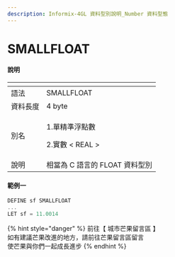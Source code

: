 ```yaml
---
description: Informix-4GL 資料型別說明_Number 資料型態
---
```


# SMALLFLOAT

#### 說明

<table>
  <thead>
    <tr>
      <th style="text-align:left"></th>
      <th style="text-align:left"></th>
    </tr>
  </thead>
  <tbody>
    <tr>
      <td style="text-align:left">&#x8A9E;&#x6CD5;</td>
      <td style="text-align:left">SMALLFLOAT</td>
    </tr>
    <tr>
      <td style="text-align:left">&#x8CC7;&#x6599;&#x9577;&#x5EA6;</td>
      <td style="text-align:left">4 byte</td>
    </tr>
    <tr>
      <td style="text-align:left">&#x5225;&#x540D;</td>
      <td style="text-align:left">
        <p>1.&#x55AE;&#x7CBE;&#x6E96;&#x6D6E;&#x9EDE;&#x6578;</p>
        <p>2.&#x5BE6;&#x6578; &lt; REAL &gt;</p>
      </td>
    </tr>
    <tr>
      <td style="text-align:left">&#x8AAA;&#x660E;</td>
      <td style="text-align:left">&#x76F8;&#x7576;&#x70BA; C &#x8A9E;&#x8A00;&#x7684; FLOAT &#x8CC7;&#x6599;&#x578B;&#x5225;</td>
    </tr>
  </tbody>
</table>

#### 範例一

```objectivec
DEFINE sf SMALLFLOAT
...
LET sf = 11.0014
```

{% hint style="danger" %}
前往【 城市芒果留言區 】  
如有建議芒果改進的地方，請前往芒果留言區留言  
使芒果與你們一起成長進步
{% endhint %}

